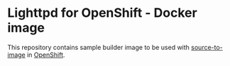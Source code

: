 Lighttpd for OpenShift - Docker image
========================================

This repository contains sample builder image to be used with
[source-to-image](https://github.com/openshift/source-to-image) in
[OpenShift](https://github.com/openshift/origin/).
